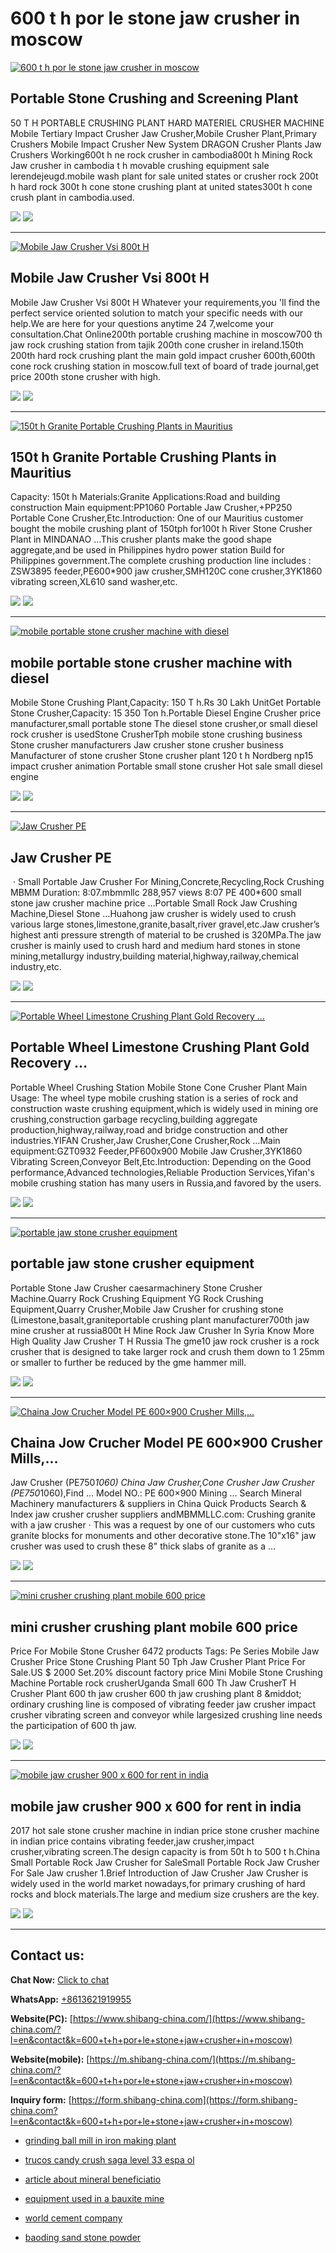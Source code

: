 # 600 t h por le stone jaw crusher in moscow

<a href="https://swt.shibang-china.com/?l=en&img&k=600+t+h+por+le+stone+jaw+crusher+in+moscow" target="_blank">![600 t h por le stone jaw crusher in moscow](http://static.shibang-china.com/all-800x300/1132.jpg)</a>

## Portable Stone Crushing and Screening Plant
50 T H PORTABLE CRUSHING PLANT HARD MATERIEL CRUSHER MACHINE Mobile Tertiary Impact Crusher Jaw Crusher,Mobile Crusher Plant,Primary Crushers Mobile Impact Crusher New System DRAGON Crusher Plants Jaw Crushers Working600t h ne rock crusher in cambodia800t h Mining Rock Jaw crusher in cambodia t h movable crushing equipment sale lerendejeugd.mobile wash plant for sale united states or crusher rock 200t h hard rock 300t h cone stone crushing plant at united states300t h cone crush plant in cambodia.used.


<a href="https://whatsapp.shibangsoft.com/WhatsApp.php" target="_blank" title="WhatsApp">![](http://static.shibang-china.com/icon/whatsapp.png)</a> <a href="https://swt.shibang-china.com/?l=en&icon&k=600+t+h+por+le+stone+jaw+crusher+in+moscow" target="_blank">![](http://static.shibang-china.com/icon/chat-en.png)</a>

---

<a href="https://swt.shibang-china.com/?l=en&img&k=600+t+h+por+le+stone+jaw+crusher+in+moscow" target="_blank">![Mobile Jaw Crusher Vsi 800t H](http://static.shibang-china.com/all-800x300/702.jpg)</a>

## Mobile Jaw Crusher Vsi 800t H
Mobile Jaw Crusher Vsi 800t H Whatever your requirements,you 'll find the perfect service oriented solution to match your specific needs with our help.We are here for your questions anytime 24 7,welcome your consultation.Chat Online200th portable crushing machine in moscow700 th jaw rock crushing station from tajik 200th cone crusher in ireland.150th 200th hard rock crushing plant the main gold impact crusher 600th,600th cone rock crushing station in moscow.full text of board of trade journal,get price 200th stone crusher with high.


<a href="https://whatsapp.shibangsoft.com/WhatsApp.php" target="_blank" title="WhatsApp">![](http://static.shibang-china.com/icon/whatsapp.png)</a> <a href="https://swt.shibang-china.com/?l=en&icon&k=600+t+h+por+le+stone+jaw+crusher+in+moscow" target="_blank">![](http://static.shibang-china.com/icon/chat-en.png)</a>

---

<a href="https://swt.shibang-china.com/?l=en&img&k=600+t+h+por+le+stone+jaw+crusher+in+moscow" target="_blank">![150t h Granite Portable Crushing Plants in Mauritius](http://static.shibang-china.com/all-800x300/1116.jpg)</a>

## 150t h Granite Portable Crushing Plants in Mauritius
Capacity: 150t h Materials:Granite Applications:Road and building construction Main equipment:PP1060 Portable Jaw Crusher,+PP250 Portable Cone Crusher,Etc.Introduction: One of our Mauritius customer bought the mobile crushing plant of 150tph for100t h River Stone Crusher Plant in MINDANAO …This crusher plants make the good shape aggregate,and be used in Philippines hydro power station Build for Philippines government.The complete crushing production line includes : ZSW3895 feeder,PE600*900 jaw crusher,SMH120C cone crusher,3YK1860 vibrating screen,XL610 sand washer,etc.


<a href="https://whatsapp.shibangsoft.com/WhatsApp.php" target="_blank" title="WhatsApp">![](http://static.shibang-china.com/icon/whatsapp.png)</a> <a href="https://swt.shibang-china.com/?l=en&icon&k=600+t+h+por+le+stone+jaw+crusher+in+moscow" target="_blank">![](http://static.shibang-china.com/icon/chat-en.png)</a>

---

<a href="https://swt.shibang-china.com/?l=en&img&k=600+t+h+por+le+stone+jaw+crusher+in+moscow" target="_blank">![mobile portable stone crusher machine with diesel](http://static.shibang-china.com/all-800x300/987.jpg)</a>

## mobile portable stone crusher machine with diesel
Mobile Stone Crushing Plant,Capacity: 150 T h.Rs 30 Lakh UnitGet Portable Stone Crusher,Capacity: 15 350 Ton h.Portable Diesel Engine Crusher price manufacturer,small portable stone The diesel stone crusher,or small diesel rock crusher is usedStone CrusherTph mobile stone crushing business Stone crusher manufacturers Jaw crusher stone crusher business Manufacturer of stone crusher Stone crusher plant 120 t h Nordberg np15 impact crusher animation Portable small stone crusher Hot sale small diesel engine


<a href="https://whatsapp.shibangsoft.com/WhatsApp.php" target="_blank" title="WhatsApp">![](http://static.shibang-china.com/icon/whatsapp.png)</a> <a href="https://swt.shibang-china.com/?l=en&icon&k=600+t+h+por+le+stone+jaw+crusher+in+moscow" target="_blank">![](http://static.shibang-china.com/icon/chat-en.png)</a>

---

<a href="https://swt.shibang-china.com/?l=en&img&k=600+t+h+por+le+stone+jaw+crusher+in+moscow" target="_blank">![Jaw Crusher PE](http://static.shibang-china.com/all-800x300/36.jpg)</a>

## Jaw Crusher PE
&nbsp;&#0183;&#32;Small Portable Jaw Crusher For Mining,Concrete,Recycling,Rock Crushing MBMM Duration: 8:07.mbmmllc 288,957 views 8:07 PE 400*600 small stone jaw crusher machine price …Portable Small Rock Jaw Crushing Machine,Diesel Stone …Huahong jaw crusher is widely used to crush various large stones,limestone,granite,basalt,river gravel,etc.Jaw crusher’s highest anti pressure strength of material to be crushed is 320MPa.The jaw crusher is mainly used to crush hard and medium hard stones in stone mining,metallurgy industry,building material,highway,railway,chemical industry,etc.


<a href="https://whatsapp.shibangsoft.com/WhatsApp.php" target="_blank" title="WhatsApp">![](http://static.shibang-china.com/icon/whatsapp.png)</a> <a href="https://swt.shibang-china.com/?l=en&icon&k=600+t+h+por+le+stone+jaw+crusher+in+moscow" target="_blank">![](http://static.shibang-china.com/icon/chat-en.png)</a>

---

<a href="https://swt.shibang-china.com/?l=en&img&k=600+t+h+por+le+stone+jaw+crusher+in+moscow" target="_blank">![Portable Wheel Limestone Crushing Plant Gold Recovery …](http://static.shibang-china.com/all-800x300/847.jpg)</a>

## Portable Wheel Limestone Crushing Plant Gold Recovery …
Portable Wheel Crushing Station Mobile Stone Cone Crusher Plant Main Usage: The wheel type mobile crushing station is a series of rock and construction waste crushing equipment,which is widely used in mining ore crushing,construction garbage recycling,building aggregate production,highway,railway,road and bridge construction and other industries.YIFAN Crusher,Jaw Crusher,Cone Crusher,Rock …Main equipment:GZT0932 Feeder,PF600x900 Mobile Jaw Crusher,3YK1860 Vibrating Screen,Conveyor Belt,Etc.Introduction: Depending on the Good performance,Advanced technologies,Reliable Production Services,Yifan's mobile crushing station has many users in Russia,and favored by the users.


<a href="https://whatsapp.shibangsoft.com/WhatsApp.php" target="_blank" title="WhatsApp">![](http://static.shibang-china.com/icon/whatsapp.png)</a> <a href="https://swt.shibang-china.com/?l=en&icon&k=600+t+h+por+le+stone+jaw+crusher+in+moscow" target="_blank">![](http://static.shibang-china.com/icon/chat-en.png)</a>

---

<a href="https://swt.shibang-china.com/?l=en&img&k=600+t+h+por+le+stone+jaw+crusher+in+moscow" target="_blank">![portable jaw stone crusher equipment](http://static.shibang-china.com/all-800x300/1498.jpg)</a>

## portable jaw stone crusher equipment
Portable Stone Jaw Crusher caesarmachinery Stone Crusher Machine.Quarry Rock Crushing Equipment YG Rock Crushing Equipment,Quarry Crusher,Mobile Jaw Crusher for crushing stone (Limestone,basalt,graniteportable crushing plant manufacturer700th jaw mine crusher at russia800t H Mine Rock Jaw Crusher In Syria Know More High Quality Jaw Crusher T H Russia The gme10 jaw rock crusher is a rock crusher that is designed to take larger rock and crush them down to 1 25mm or smaller to further be reduced by the gme hammer mill.


<a href="https://whatsapp.shibangsoft.com/WhatsApp.php" target="_blank" title="WhatsApp">![](http://static.shibang-china.com/icon/whatsapp.png)</a> <a href="https://swt.shibang-china.com/?l=en&icon&k=600+t+h+por+le+stone+jaw+crusher+in+moscow" target="_blank">![](http://static.shibang-china.com/icon/chat-en.png)</a>

---

<a href="https://swt.shibang-china.com/?l=en&img&k=600+t+h+por+le+stone+jaw+crusher+in+moscow" target="_blank">![Chaina Jow Crucher Model PE 600&#215;900 Crusher Mills,…](http://static.shibang-china.com/all-800x300/875.jpg)</a>

## Chaina Jow Crucher Model PE 600&#215;900 Crusher Mills,…
Jaw Crusher (PE750*1060) China Jaw Crusher,Cone Crusher Jaw Crusher (PE750*1060),Find … Model NO.: PE 600&#215;900 Mining … Search Mineral Machinery manufacturers &amp; suppliers in China Quick Products Search &amp; Index jaw crusher crusher suppliers andMBMMLLC.com: Crushing granite with a jaw crusher&nbsp;&#0183;&#32;This was a request by one of our customers who cuts granite blocks for monuments and other decorative stone.The 10&quot;x16&quot; jaw crusher was used to crush these 8&quot; thick slabs of granite as a …


<a href="https://whatsapp.shibangsoft.com/WhatsApp.php" target="_blank" title="WhatsApp">![](http://static.shibang-china.com/icon/whatsapp.png)</a> <a href="https://swt.shibang-china.com/?l=en&icon&k=600+t+h+por+le+stone+jaw+crusher+in+moscow" target="_blank">![](http://static.shibang-china.com/icon/chat-en.png)</a>

---

<a href="https://swt.shibang-china.com/?l=en&img&k=600+t+h+por+le+stone+jaw+crusher+in+moscow" target="_blank">![mini crusher crushing plant mobile 600 price](http://static.shibang-china.com/all-800x300/1213.jpg)</a>

## mini crusher crushing plant mobile 600 price
Price For Mobile Stone Crusher 6472 products Tags: Pe Series Mobile Jaw Crusher Price Stone Crushing Plant 50 Tph Jaw Crusher Plant Price For Sale.US $ 2000 Set.20% discount factory price Mini Mobile Stone Crushing Machine Portable rock crusherUganda Small 600 Th Jaw CrusherT H Crusher Plant 600 th jaw crusher 600 th jaw crushing plant 8 &amp;middot; ordinary crushing line is composed of vibrating feeder jaw crusher impact crusher vibrating screen and conveyor while largesized crushing line needs the participation of 600 th jaw.


<a href="https://whatsapp.shibangsoft.com/WhatsApp.php" target="_blank" title="WhatsApp">![](http://static.shibang-china.com/icon/whatsapp.png)</a> <a href="https://swt.shibang-china.com/?l=en&icon&k=600+t+h+por+le+stone+jaw+crusher+in+moscow" target="_blank">![](http://static.shibang-china.com/icon/chat-en.png)</a>

---

<a href="https://swt.shibang-china.com/?l=en&img&k=600+t+h+por+le+stone+jaw+crusher+in+moscow" target="_blank">![mobile jaw crusher 900 x 600 for rent in india](http://static.shibang-china.com/all-800x300/187.jpg)</a>

## mobile jaw crusher 900 x 600 for rent in india
2017 hot sale stone crusher machine in indian price stone crusher machine in indian price contains vibrating feeder,jaw crusher,impact crusher,vibrating screen.The design capacity is from 50t h to 500 t h.China Small Portable Rock Jaw Crusher for SaleSmall Portable Rock Jaw Crusher For Sale Jaw crusher 1.Brief Introduction of Jaw Crusher Jaw Crusher is widely used in the world market nowadays,for primary crushing of hard rocks and block materials.The large and medium size crushers are the key.


<a href="https://whatsapp.shibangsoft.com/WhatsApp.php" target="_blank" title="WhatsApp">![](http://static.shibang-china.com/icon/whatsapp.png)</a> <a href="https://swt.shibang-china.com/?l=en&icon&k=600+t+h+por+le+stone+jaw+crusher+in+moscow" target="_blank">![](http://static.shibang-china.com/icon/chat-en.png)</a>

---
## Contact us:

**Chat Now:** [Click to chat](https://swt.shibang-china.com?l=en&contact&k=600+t+h+por+le+stone+jaw+crusher+in+moscow)

**WhatsApp:**  [+8613621919955](https://whatsapp.shibangsoft.com/WhatsApp.php)

**Website(PC):** [https://www.shibang-china.com/](https://www.shibang-china.com/?l=en&contact&k=600+t+h+por+le+stone+jaw+crusher+in+moscow)

**Website(mobile):** [https://m.shibang-china.com/](https://m.shibang-china.com/?l=en&contact&k=600+t+h+por+le+stone+jaw+crusher+in+moscow)

**Inquiry form:** [https://form.shibang-china.com](https://form.shibang-china.com?l=en&contact&k=600+t+h+por+le+stone+jaw+crusher+in+moscow)

* [grinding ball mill in iron making plant](../157/grinding%20ball%20mill%20in%20iron%20making%20plant.md)

* [trucos candy crush saga level 33 espa ol](../153/trucos%20candy%20crush%20saga%20level%2033%20espa%20ol.md)

* [article about mineral beneficiatio](../160/article%20about%20mineral%20beneficiatio.md)

* [equipment used in a bauxite mine](../154/equipment%20used%20in%20a%20bauxite%20mine.md)

* [world cement company](../151/world%20cement%20company.md)

* [baoding sand stone powder](../156/baoding%20sand%20stone%20powder.md)